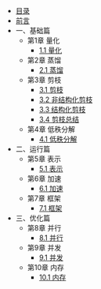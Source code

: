 * [目录](_sidebar.md)
* [前言](chapter0/chapter0_1.md)
* 一、基础篇
  * 第1章 量化
      * [1.1 量化](chapter1/chapter1_1.md)
  * 第2章 蒸馏
      * [2.1 蒸馏](chapter2/chapter2_1.md)
  * 第3章 剪枝
      * [3.1 剪枝](chapter3/chapter3_1.md)
      * [3.2 非结构化剪枝](chapter3/chapter3_2.md)
      * [3.3 结构化剪枝](chapter3/chapter3_3.md)
      * [3.4 剪枝总结](chapter3/chapter3_4.md)
  * 第4章 低秩分解
      * [4.1 低秩分解](chapter4/chapter4_1.md)
* 二、运行篇
  * 第5章 表示
    * [5.1 表示](chapter5/chapter5_1.md)
  * 第6章 加速
    * [6.1 加速](chapter6/chapter6_1.md)
  * 第7章 框架
    * [7.1 框架](chapter7/chapter7_1.md)
* 三、优化篇
  * 第8章 并行
    * [8.1 并行](chapter8/chapter8_1.md)
  * 第9章 并发
    * [9.1 并发](chapter9/chapter9_1.md)
  * 第10章 内存
    * [10.1 内存](chapter10/chapter10_1.md)
